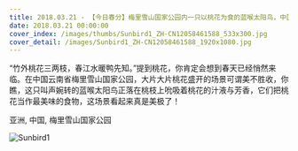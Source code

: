 ```yaml
---
title: 2018.03.21 - 【今日春分】梅里雪山国家公园内一只以桃花为食的蓝喉太阳鸟，中国云南省 (© Dong Lei/Minden Pictures)
date: 2018.03.21 00:00:00
cover_index: /images/thumbs/Sunbird1_ZH-CN12058461588_533x300.jpg
cover_detail: /images/Sunbird1_ZH-CN12058461588_1920x1080.jpg
---
```


“竹外桃花三两枝，春江水暖鸭先知。”提到桃花，你肯定会想到春天已经悄然来临。在中国云南省梅里雪山国家公园，大片大片桃花盛开的场景可谓美不胜收，你瞧，这只叫声婉转的蓝喉太阳鸟正落在桃枝上吮吸着桃花的汁液与芳香，它们把桃花当作最美味的食物，这场景看起来真是美极了！

亚洲, 中国, 梅里雪山国家公园

![Sunbird1](/images/Sunbird1_ZH-CN12058461588_1920x1080.jpg)

